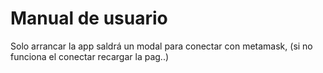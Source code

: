 # Manual de usuario 

Solo arrancar la app saldrá un modal para conectar con metamask, (si no funciona el conectar recargar la pag..)
